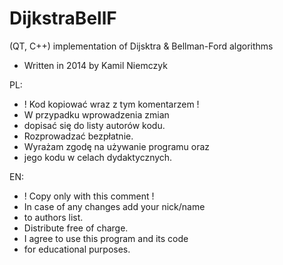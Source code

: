 # DijkstraBellF
(QT, C++) implementation of Dijsktra &amp; Bellman-Ford algorithms

 * Written in 2014 by Kamil Niemczyk

PL:
 * ! Kod kopiować wraz z tym komentarzem !
 * W przypadku wprowadzenia zmian
 * dopisać się do listy autorów kodu.
 * Rozprowadzać bezpłatnie.
 * Wyrażam zgodę na używanie programu oraz
 * jego kodu w celach dydaktycznych.

EN:
 * ! Copy only with this comment !
 * In case of any changes add your nick/name
 * to authors list.
 * Distribute free of charge.
 * I agree to use this program and its code
 * for educational purposes.
